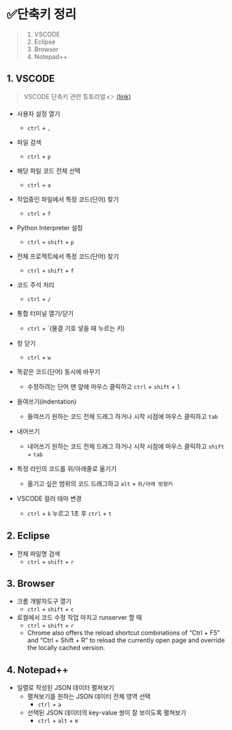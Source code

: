 # ✅단축키 정리

> 1. VSCODE
> 2. Eclipse
> 3. Browser
> 4. Notepad++

## 1. VSCODE

> VSCODE 단축키 관련 튜토리얼 👉 [(link)](https://demun.github.io/vscode-tutorial/shortcuts/)

- 사용자 설정 열기
  - `ctrl` + `,`
- 파일 검색

  - `ctrl` + `p`

- 해당 파일 코드 전체 선택
  - `ctrl` + `a`
- 작업중인 파일에서 특정 코드(단어) 찾기

  - `ctrl` + `f`

- Python Interpreter 설정

  - `ctrl` + `shift` + `p`

- 전체 프로젝트에서 특정 코드(단어) 찾기

  - `ctrl` + `shift` + `f`

- 코드 주석 처리

  - `ctrl` + `/`

- 통합 터미널 열기/닫기

  - `ctrl` + `(물결 기호 넣을 때 누르는 키)

- 창 닫기
  - `ctrl` + `w`
- 똑같은 코드(단어) 동시에 바꾸기
  - 수정하려는 단어 맨 앞에 마우스 클릭하고 `ctrl` + `shift` + `l`
- 들여쓰기(indentation)
  - 들여쓰기 원하는 코드 전체 드래그 하거나 시작 시점에 마우스 클릭하고 `tab`
- 내어쓰기
  - 내어쓰기 원하는 코드 전체 드래그 하거나 시작 시점에 마우스 클릭하고 `shift` + `tab`
- 특정 라인의 코드를 위/아래줄로 옮기기

  - 옮기고 싶은 범위의 코드 드래그하고 `alt` + `위/아래 방향키`

- VSCODE 컬러 테마 변경
  - `ctrl` + `k` 누르고 1초 후 `ctrl` + `t`

## 2. Eclipse

- 전체 파일명 검색
  - `ctrl` + `shift` + `r`

## 3. Browser

- 크롬 개발자도구 열기
  - `ctrl` + `shift` + `c`
- 로컬에서 코드 수정 작업 마치고 runserver 할 때
  - `ctrl` + `shift` + `r`
  - Chrome also offers the reload shortcut combinations of “Ctrl + F5” and “Ctrl + Shift + R” to reload the currently open page and override the locally cached version.

## 4. Notepad++

- 일렬로 작성된 JSON 데이터 펼쳐보기
  - 펼쳐보기를 원하는 JSON 데이터 전체 영역 선택
    - `ctrl` + `a`
  - 선택된 JSON 데이터의 key-value 쌍이 잘 보이도록 펼쳐보기
    - `ctrl` + `alt` + `m`
